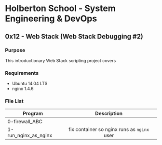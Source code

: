 # Holberton School - System Engineering & DevOps
## 0x12 - Web Stack (Web Stack Debugging #2)

### Purpose
This introductionary Web Stack scripting project covers


### Requirements
* Ubuntu 14.04 LTS
* nginx 1.4.6

### File List
| Program	  | Description						     |
| --------------- |:--------------------------------------------------------:|
| 0-firewall_ABC |  |
| 1-run_nginx_as_nginx      | fix container so nginx runs as `nginx` user |
